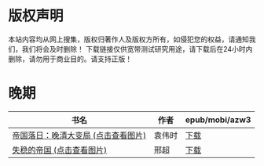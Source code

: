 # 版权声明

本站内容均从网上搜集，版权归著作人及版权方所有，如侵犯您的权益，请通知我们，我们将会及时删除！ 下载链接仅供宽带测试研究用途，请下载后在24小时内删除，请勿用于商业目的。请支持正版！

# 晚期

| 书名 | 作者 | epub/mobi/azw3 |
| --- | --- | --- |
| [帝国落日：晚清大变局 (点击查看图片)](https://www.dushupai.com/attachment/2024/06/03/fc93cfd5d736ba0f.jpg) | 袁伟时 | [下载](https://url89.ctfile.com/f/31084289-1357018723-5c346e?p=8866) |
| [失稳的帝国 (点击查看图片)](https://www.dushupai.com/attachment/2024/06/01/e5b5c84840766921.jpg) | 邢超 | [下载](https://url89.ctfile.com/f/31084289-1357007863-6c2df5?p=8866) |
